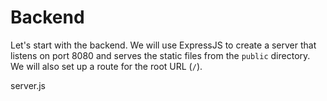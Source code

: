 # Backend

Let's start with the backend. We will use ExpressJS to create a server that listens on port 8080 and serves the static files from the `public` directory. We will also set up a route for the root URL (`/`).

server.js
